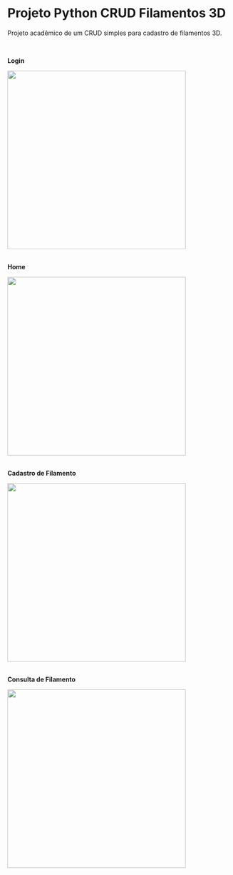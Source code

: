 # Projeto Python CRUD Filamentos 3D

<p align="justify">
 Projeto acadêmico de um CRUD simples para cadastro de filamentos 3D.
</p>
<div>
 <br><p><b>Login</b></p>
 <img src="https://github.com/vchecchetto/projeto-python-crud-filamentos3d/assets/128191389/4eb29a7f-433c-4c9a-ab05-06fb4786f0c1" width="400px">
 <br><br><p><b>Home</b></p>
 <img src="https://github.com/vchecchetto/projeto-python-crud-filamentos3d/assets/128191389/e65f4171-b38a-479b-bbe6-1b6aedf263ac" width="400px">
 <br><br><p><b>Cadastro de Filamento</b></p>
 <img src="https://github.com/vchecchetto/projeto-python-crud-filamentos3d/assets/128191389/3361f67d-0adc-4395-b7bb-8f4e4fabb0a8" width="400px">
 <br><br><p><b>Consulta de Filamento</b></p>
 <img src="https://github.com/vchecchetto/projeto-python-crud-filamentos3d/assets/128191389/b70df63a-b414-422c-99e0-b2d6fa102d91" width="400px">
</div>
